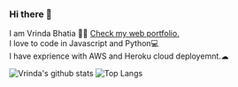 ### Hi there 👋
I am Vrinda Bhatia 👧🏻
<a href="https://vrindabhatia999.github.io/">
Check my web portfolio.</a>
<br>
  I love to code in Javascript and Python💻<br>
  I have exprience with AWS and Heroku cloud deployemnt.☁
  
<!--
**vrindabhatia999/vrindabhatia999** is a ✨ _special_ ✨ repository because its `README.md` (this file) appears on your GitHub profile.

Here are some ideas to get you started:

- 🔭 I’m currently working on a...
- 🌱 I’m currently learning ...
- 👯 I’m looking to collaborate on ...
- 🤔 I’m looking for help with ...
- 💬 Ask me about ...
- 📫 How to reach me: ...
- 😄 Pronouns: ...
- ⚡ Fun fact: ...
-->

![Vrinda's github stats](https://github-readme-stats.vercel.app/api?username=vrindabhatia999&show_icons=true&theme=dark)
![Top Langs](https://github-readme-stats.vercel.app/api/top-langs/?username=vrindabhatia999&layout=compact&theme=dark)


